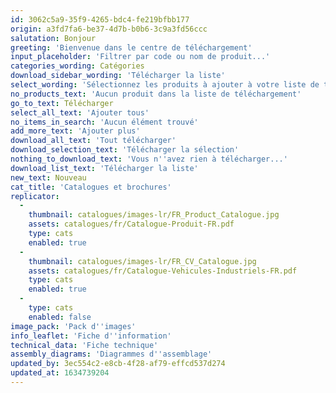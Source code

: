 ```yaml
---
id: 3062c5a9-35f9-4265-bdc4-fe219bfbb177
origin: a3fd7fa6-be37-4d7b-b0b6-3c9a3fd56ccc
salutation: Bonjour
greeting: 'Bienvenue dans le centre de téléchargement'
input_placeholder: 'Filtrer par code ou nom de produit...'
categories_wording: Catégories
download_sidebar_wording: 'Télécharger la liste'
select_wording: 'Sélectionnez les produits à ajouter à votre liste de téléchargements.'
no_products_text: 'Aucun produit dans la liste de téléchargement'
go_to_text: Télécharger
select_all_text: 'Ajouter tous'
no_items_in_search: 'Aucun élément trouvé'
add_more_text: 'Ajouter plus'
download_all_text: 'Tout télécharger'
download_selection_text: 'Télécharger la sélection'
nothing_to_download_text: 'Vous n''avez rien à télécharger...'
download_list_text: 'Télécharger la liste'
new_text: Nouveau
cat_title: 'Catalogues et brochures'
replicator:
  -
    thumbnail: catalogues/images-lr/FR_Product_Catalogue.jpg
    assets: catalogues/fr/Catalogue-Produit-FR.pdf
    type: cats
    enabled: true
  -
    thumbnail: catalogues/images-lr/FR_CV_Catalogue.jpg
    assets: catalogues/fr/Catalogue-Vehicules-Industriels-FR.pdf
    type: cats
    enabled: true
  -
    type: cats
    enabled: false
image_pack: 'Pack d''images'
info_leaflet: 'Fiche d''information'
technical_data: 'Fiche technique'
assembly_diagrams: 'Diagrammes d''assemblage'
updated_by: 3ec554c2-e8cb-4f28-af79-effcd537d274
updated_at: 1634739204
---
```

